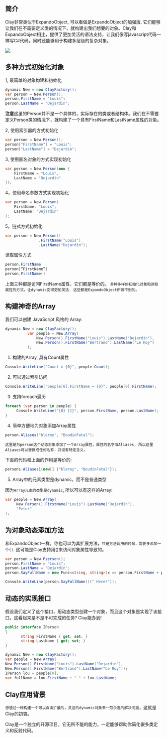 ## 简介

Clay非常类似于ExpandoObject, 可以看做是ExpandoObject的加强版. 它们能够让我们在不需要定义类的情况下，就构建出我们想要的对象。Clay和ExpandoObject相比，提供了更加灵活的语法支持，让我们像写javascript代码一样写C#代码，同时还能够用于构建多层级的复杂对象。

![](https://img1.dotnet9.com/2022/07/1601.png)

## 多种方式初始化对象

1, 最简单的对象构建和初始化

```C#
dynamic New = new ClayFactory();
var person = New.Person();
person.FirstName = "Louis";
person.LastName = "Dejardin";
```

**注意**这里的Person并不是一个具体的，实际存在的类或者结构体。我们在不需要定义Person类的情况下，就构建了一个具有FirstName和LastName属性的对象。

2, 使用索引器的方式初始化

```C#
var person = New.Person();
person["FirstName"] = "Louis";
person["LastName"] = "Dejardin";
```

3, 使用匿名对象的方式实现初始化

```C#
var person = New.Person(new {
    FirstName = "Louis",
    LastName = "Dejardin"
});
```

4，使用命名参数方式实现初始化

```C#
var person = New.Person(
    FirstName: "Louis",
    LastName: "Dejardin"
);
```

5，链式方式初始化

```C#
var person = New.Person()
               .FirstName("Louis")
               .LastName("Dejardin");
```

读取属性方式

```C#
person.FirstName
person[“FirstName”]
person.FirstName()
```

上面三种都是访问FirstName属性，它们都是等价的。
`多种多样的初始化对象和读取属性的方式，让dynamic变得更加灵活. 这些都是ExpandoObject所做不到的。`

## 构建神奇的Array

我们可以创建 JavaScript 风格的 Array:

```C#
dynamic New = new ClayFactory();
          var people = New.Array(
              New.Person().FirstName("Louis").LastName("Dejardin"),
              New.Person().FirstName("Bertrand").LastName("Le Roy")
          );
```

1. 构建的Array, 具有Count属性

```C#
Console.WriteLine("Count = {0}", people.Count);
```

2. 可以通过索引访问

```C#
Console.WriteLine("people[0].FirstName = {0}", people[0].FirstName);
```

3. 支持foreach遍历

```C#
foreach (var person in people) {
     Console.WriteLine("{0} {1}", person.FirstName, person.LastName);
}
```

4. 简单方便地为对象添加Array属性

```C#
person.Aliases("bleroy", "BoudinFatal");
```

`这里是为person这个动态对象添加了一个Array属性，属性的名字叫Aliases, 所以这里Aliases可以替换成任何名称，并没有特定含义。`

下面的代码和上面的作用是等价的:

```C#
persons.Aliases1(new[] {"bleroy", "BoudinFatal"});
```

5. Array中的元素类型是dynamic，而不是普通类型

因为`Array元素的类型是dynamic`, 所以可以有这样的Array:

```C#
var people = New.Array(
     New.Person().FirstName("Louis").LastName("Dejardin"),
     "Peter"
);
```

## 为对象动态添加方法

和ExpandoObject一样，你也可以为其扩展方法，`只是方法调用的时候，需要多添加一个()`.
这可能是Clay支持用()来访问对象属性导致的。

```C#
var person = New.Pserson();
person.FirstName = "Louis";
person.LastName = "Dejardin";
person.SayFullName = new Func<string, string>(x => person.FirstName + person.LastName + x);

Console.WriteLine(person.SayFullName()(" Here!"));
```

## 动态的实现接口

假设我们定义了这个接口，用动态类型创建一个对象，而且这个对象是实现了该接口，这看起来是不是不可完成的任务? Clay能办到!

```C#
public interface IPerson
{ 
       string FirstName { get; set; } 
       string LastName { get; set; }
}

dynamic New = new ClayFactory();
var people = New.Array(
New.Person().FirstName("Louis").LastName("Dejardin"),
New.Person().FirstName("Bertrand").LastName("Le Roy"));
IPerson lou = people[0];
var fullName = lou.FirstName + " " + lou.LastName;
```

## Clay应用背景

`想通过一种构建一个可以自由扩展的，灵活的dynamic对象来一劳永逸的解决问题`，这就是Clay的初衷。

Clay是一个独立的开源项目，它无所不能的能力，一定能够帮助你简化很多类定义和反射代码。